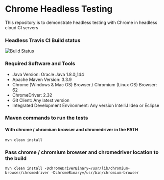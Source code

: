 # Chrome Headless Testing
This repository is to demonstrate headless testing with Chrome in headless cloud CI servers

### Headless Travis CI Build status
[![Build Status](https://travis-ci.org/harishkannarao/ChromeHeadlessTesting.svg?branch=master)](https://travis-ci.org/harishkannarao/ChromeHeadlessTesting)

### Required Software and Tools
* Java Version: Oracle Java 1.8.0_144
* Apache Maven Version: 3.3.9
* Chrome (Windows & Mac OS) Browser / Chromium (Linux OS) Browser: 62
* ChromeDriver: 2.32
* Git Client: Any latest version
* Integrated Development Environment: Any version IntelliJ Idea or Eclipse

### Maven commands to run the tests

#### With chrome / chromium browser and chromedriver in the PATH

    mvn clean install
    
### Pass chrome / chromium browser and chromedriver location to the build

    mvn clean install -DchromeDriverBinary=/usr/lib/chromium-browser/chromedriver -DchromeBinary=/usr/bin/chromium-browser